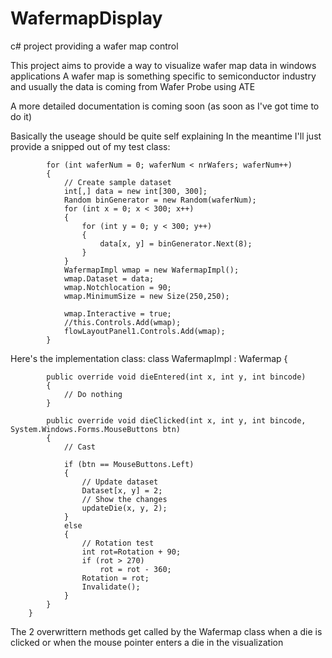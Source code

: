 WafermapDisplay
===============

c# project providing a wafer map control

This project aims to provide a way to visualize wafer map data in windows applications
A wafer map is something specific to semiconductor industry and usually the data is coming from Wafer Probe using ATE

A more detailed documentation is coming soon (as soon as I've got time to do it)

Basically the useage should be quite self explaining
In the meantime I'll just provide a snipped out of my test class:

            for (int waferNum = 0; waferNum < nrWafers; waferNum++)
            {
                // Create sample dataset
                int[,] data = new int[300, 300];
                Random binGenerator = new Random(waferNum);
                for (int x = 0; x < 300; x++)
                {
                    for (int y = 0; y < 300; y++)
                    {
                        data[x, y] = binGenerator.Next(8);
                    }
                }
                WafermapImpl wmap = new WafermapImpl();
                wmap.Dataset = data;
                wmap.Notchlocation = 90;
                wmap.MinimumSize = new Size(250,250);

                wmap.Interactive = true;
                //this.Controls.Add(wmap);
                flowLayoutPanel1.Controls.Add(wmap);
            }
            
Here's the implementation class:
       class WafermapImpl : Wafermap
        {

            public override void dieEntered(int x, int y, int bincode)
            {
                // Do nothing
            }

            public override void dieClicked(int x, int y, int bincode, System.Windows.Forms.MouseButtons btn)
            {
                // Cast

                if (btn == MouseButtons.Left)
                {
                    // Update dataset
                    Dataset[x, y] = 2;
                    // Show the changes
                    updateDie(x, y, 2);
                }
                else
                {
                    // Rotation test
                    int rot=Rotation + 90;
                    if (rot > 270)
                        rot = rot - 360;
                    Rotation = rot;
                    Invalidate();
                }
            }
        }
The 2 overwrittern methods get called by the Wafermap class when a die is clicked or when the mouse pointer enters 
a die in the visualization

